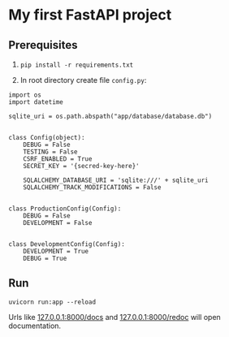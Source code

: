 # My first FastAPI project

## Prerequisites
1. ```pip install -r requirements.txt```

2. In root directory create file `config.py`:
```
import os
import datetime

sqlite_uri = os.path.abspath("app/database/database.db")


class Config(object):
    DEBUG = False
    TESTING = False
    CSRF_ENABLED = True
    SECRET_KEY = '{secred-key-here}'

    SQLALCHEMY_DATABASE_URI = 'sqlite:///' + sqlite_uri
    SQLALCHEMY_TRACK_MODIFICATIONS = False


class ProductionConfig(Config):
    DEBUG = False
    DEVELOPMENT = False


class DevelopmentConfig(Config):
    DEVELOPMENT = True
    DEBUG = True
```

## Run
```uvicorn run:app --reload```

Urls like [127.0.0.1:8000/docs](127.0.0.1:8000/docs) and [127.0.0.1:8000/redoc](127.0.0.1:8000/redoc) will open documentation.
